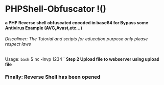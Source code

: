 # PHPShell-Obfuscator !()
#### a PHP Reverse shell obfuscated encoded in base64 for Bypass some Antivirus Example (AVG,Avast,etc...) ####
###### Discalimer: The Tutorial and scripts for education purpose only please respect laws ######

Usage:
`bash`
$ nc -lnvp 1234
`
**Step 2 Upload file to webserver using upload file**
### Finally: Reverse Shell has been opened ###
